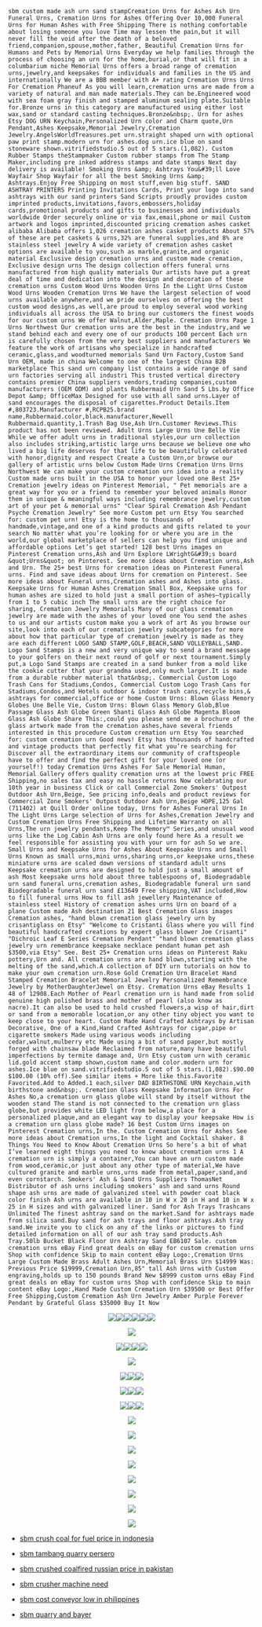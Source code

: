 
```
sbm custom made ash urn sand stampCremation Urns for Ashes Ash Urn Funeral Urns, Cremation Urns for Ashes Offering Over 10,000 Funeral Urns for Human Ashes with Free Shipping There is nothing comfortable about losing someone you love Time may lessen the pain,but it will never fill the void after the death of a beloved friend,companion,spouse,mother,father, Beautiful Cremation Urns for Humans and Pets by Memorial Urns Everyday we help families through the process of choosing an urn for the home,burial,or that will fit in a columbarium niche Memorial Urns offers a broad range of cremation urns,jewelry,and keepsakes for individuals and families in the US and internationally We are a BBB member with A+ rating Cremation Urns Urns For Cremation Phaneuf As you will learn,cremation urns are made from a variety of natural and man made materials.They can be.Engineered wood with sea foam gray finish and stamped aluminum sealing plate.Suitable for.Bronze urns in this category are manufactured using either lost wax,sand or standard casting techniques.Bronze&nbsp;. Urn for ashes Etsy DOG URN Keychain,Personalized Urn color and Charm quote,Urn Pendant,Ashes Keepsake,Memorial Jewelry,Cremation Jewelry.AngelsWorldTreasures.pet urn.straight shaped urn with optional paw print stamp.modern urn for ashes.dog urn.ice blue on sand stoneware shown.vitrifiedstudio.5 out of 5 stars.(1,082). Custom Rubber Stamps theStampmaker Custom rubber stamps from The Stamp Maker,including pre inked address stamps and date stamps Next day delivery is available! Smoking Urns &amp; Ashtrays You&#39;ll Love Wayfair Shop Wayfair for all the best Smoking Urns &amp; Ashtrays.Enjoy Free Shipping on most stuff,even big stuff. SAND ASHTRAY PRINTERS Printing Invitations Cards, Print your logo into sand ashtrays with our sand printers Sand Scripts proudly provides custom imprinted products,invitations,favors,embossers,holiday cards,promotional products and gifts to businesses and individuals worldwide Order securely online or via fax,email,phone or mail Custom artwork and logos imprinted,discounted pricing cremation ashes casket alibaba Alibaba offers 1,026 cremation ashes casket products About 57% of these are pet caskets & urns,32% are funeral supplies,and 8% are stainless steel jewelry A wide variety of cremation ashes casket options are available to you,such as marble,granite,and organic material Exclusive design cremation urns and custom made cremation, Exclusive design urns The design collection offers funeral urns manufactured from high quality materials Our artists have put a great deal of time and dedication into the design and decoration of these cremation urns Custom Wood Urns Wooden Urns In the Light Urns Custom Wood Urns Wooden Cremation Urns We have the largest selection of wood urns available anywhere,and we pride ourselves on offering the best custom wood designs,as well,are proud to employ several wood working individuals all across the USA to bring our customers the finest woods for our custom urns We offer Walnut,Alder,Maple. Cremation Urns Page 1 Urns Northwest Our cremation urns are the best in the industry,and we stand behind each and every one of our products 100 percent Each urn is carefully chosen from the very best suppliers and manufacturers We feature the work of artisans who specialize in handcrafted ceramic,glass,and woodturned memorials Sand Urn Factory,Custom Sand Urn OEM, made in china Welcome to one of the largest China B2B marketplace This sand urn company list contains a wide range of sand urn factories serving all industri This trusted vertical directory contains premier China suppliers vendors,trading companies,custom manufacturers (OEM ODM) and plants Rubbermaid Urn Sand 5 Lbs.by Office Depot &amp; OfficeMax Designed for use with all sand urns.Layer of sand encourages the disposal of cigarettes.Product Details.Item #,803723.Manufacturer #,RCPB25.brand name,Rubbermaid.color,black.manufacturer,Newell Rubbermaid.quantity,1.Trash Bag Use,Ash Urn.Customer Reviews.This product has not been reviewed. Adult Urns Large Urns Une Belle Vie While we offer adult urns in traditional styles,our urn collection also includes striking,artistic large urns because we believe one who lived a big life deserves for that life to be beautifully celebrated with honor,dignity and respect Create a Custom Urn,or browse our gallery of artistic urns below Custom Made Urns Cremation Urns Urns Northwest We can make your custom cremation urn idea into a reality Custom made urns built in the USA to honor your loved one Best 25+ Cremation jewelry ideas on Pinterest Memorial, " Pet memorials are a great way for you or a friend to remember your beloved animals Honor them in unique & meaningful ways including remembrance jewelry,custom art of your pet & memorial urns" "Clear Spiral Cremation Ash Pendant Psyche Cremation Jewelry" See more Custom pet urn Etsy You searched for: custom pet urn! Etsy is the home to thousands of handmade,vintage,and one of a kind products and gifts related to your search No matter what you’re looking for or where you are in the world,our global marketplace of sellers can help you find unique and affordable options Let’s get started! 128 best Urns images on Pinterest Cremation urns,Ash and Urn Explore LWrightG&#39;s board &quot;Urns&quot; on Pinterest. See more ideas about Cremation urns,Ash and Urn. The 25+ best Urns for cremation ideas on Pinterest Funeral urns. Find and save ideas about Urns for cremation on Pinterest. See more ideas about Funeral urns,Cremation ashes and Ashes into glass. Keepsake Urns for Human Ashes Cremation Small Box, Keepsake urns for human ashes are sized to hold just a small portion of ashes—typically from 1 to 5 cubic inch The small urns are the right choice for sharing, Cremation Jewelry Memorials Many of our glass cremation jewelry are made with the ashes of your loved one You send the ashes to us and our artists custom make you a work of art As you browse our site,look into each of our cremation jewelry subcategories for more about how that particular type of cremation jewelry is made as they are each different LOGO SAND STAMP,GOLF,BEACH,SAND VOLLEYBALL,SAND. Logo Sand Stamps is a new and very unique way to send a brand message to your golfers on their next round of golf or next tournament.Simply put,a Logo Sand Stamps are created in a sand bunker from a mold like the cookie cutter that your grandma used,only much larger.It is made from a durable rubber material that&nbsp;. Commercial Custom Logo Trash Cans for Stadiums,Condos, Commercial Custom Logo Trash Cans for Stadiums,Condos,and Hotels outdoor & indoor trash cans,recycle bins,& ashtrays for commercial,office or home Custom Urns: Blown Glass Memory Globes Une Belle Vie, Custom Urns: Blown Glass Memory Glob,Blue Passage Glass Ash Globe Green Shanti Glass Ash Globe Magenta Bloom Glass Ash Globe Share This:,could you please send me a brochure of the glass artwork made from the cremation ashes,have several friends interested in this procedure Custom cremation urn Etsy You searched for: custom cremation urn Good news! Etsy has thousands of handcrafted and vintage products that perfectly fit what you’re searching for Discover all the extraordinary items our community of craftspeople have to offer and find the perfect gift for your loved one (or yourself!) today Cremation Urns Ashes For Sale Memorial Human, Memorial Gallery offers quality cremation urns at the lowest pric FREE Shipping,no sales tax and easy no hassle returns Now celebrating our 10th year in business Click or call Commercial Zone Smokers' Outpost Outdoor Ash Urn,Beige, See pricing info,deals and product reviews for Commercial Zone Smokers' Outpost Outdoor Ash Urn,Beige HDPE,125 Gal (711402) at Quill Order online today, Urns for Ashes Funeral Urns In The Light Urns Large selection of Urns for Ashes,Cremation Jewelry and Custom Cremation Urns Free Shipping and Lifetime Warranty on all Urns,The urn jewelry pendants,Keep The Memory™ Series,and unusual wood urns like the Log Cabin Ash Urns are only found here As a result we feel responsible for assisting you with your urn for ash So we are. Small Urns and Keepsake Urns for Ashes About Keepsake Urns and Small Urns Known as small urns,mini urns,sharing urns,or keepsake urns,these miniature urns are scaled down versions of standard adult urns Keepsake cremation urns are designed to hold just a small amount of ash Most keepsake urns hold about three tablespoons of, Biodegradable urn sand funeral urns,cremation ashes, Biodegradable funeral urn sand Biodegradable funeral urn sand £13649 Free shipping,VAT included,How to fill funeral urns How to fill ash jewellery Maintenance of stainless steel History of cremation ashes urns Urn on board of a plane Custom made Ash destination 21 Best Cremation Glass images Cremation ashes, "hand blown cremation glass jewelry urn by crisantiglass on Etsy" "Welcome to Cristanti Glass where you will find beautiful handcrafted creations by expert glass blower Joe Crisanti" "Dichroic Leaf E Series Cremation Pendant" "hand blown cremation glass jewelry urn remembrance keepsake necklace pendant human pet ash $3500,via Etsy" See. Best 25+ Cremation urns ideas on Pinterest Raku pottery,Urn and. All cremation urns are hand blown,starting with the melting of the sand,which.A collection of DIY urn tutorials on how to make your own cremation urn.Rose Gold Cremation Urn Bracelet Hand Stamped Cremation Bracelet Memorial Jewelry Personalized Remembrance Jewelry by MotherDaughterJewel on Etsy. Cremation Urns eBay Results 1 48 of 12908.Each Mother of Pearl cremation urn is hand made from solid genuine high polished brass and mother of pearl (also know as nacre).It can also be used to hold crushed flowers,a wisp of hair,dirt or sand from a memorable location,or any other tiny object you want to keep close to your heart. Custom Made Hand Crafted Ashtrays by Artisan Decorative, One of a Kind,Hand Crafted Ashtrays for cigar,pipe or cigarette smokers Made using various woods including cedar,walnut,mulberry etc Made using a bit of sand paper,but mostly forged with chainsaw blade Reclaimed from nature,many have beautiful imperfections by termite damage and, Urn Etsy custom urn with ceramic lid.gold accent stamp shown,custom name and color.modern urn for ashes.Ice blue on sand.vitrifiedstudio.5 out of 5 stars.(1,082).$90.00 $100.00 (10% off).See similar items + More like this.Favorite Favorited.Add to Added.1 each,silver DAD BIRTHSTONE URN Keychain,with birthstone and&nbsp;. Cremation Glass Keepsake Information Urns For Ashes No,a cremation urn glass globe will stand by itself without the wooden stand The stand is not connected to the cremation urn glass globe,but provides white LED light from below,a place for a personalized plaque,and an elegant way to display your keepsake How is a cremation urn glass globe made? 16 best Custom Urns images on Pinterest Cremation urns,In the. Custom Cremation Urns for Ashes See more ideas about Cremation urns,In the light and Cocktail shaker. 8 Things You Need to Know About Cremation Urns So here’s a bit of what I’ve learned eight things you need to know about cremation urns 1 A cremation urn is simply a container,You can have an urn custom made from wood,ceramic,or just about any other type of material,We have cultured granite and marble urns,urns made from metal,paper,sand,and even cornstarch. Smokers' Ash & Sand Urns Suppliers ThomasNet Distributor of ash urns including smokers’ ash and sand urns Round shape ash urns are made of galvanized steel with powder coat black color finish Ash urns are available in 10 in W x 20 in H and 10 in W x 25 in H sizes and with galvanized liner. Sand for Ash Trays Trashcans Unlimited The finest ashtray sand on the market.Sand for ashtrays made from silica sand.Buy sand for ash trays and floor ashtrays.Ash tray sand.We invite you to click on any of the links or pictures to find detailed information on all of our ash tray sand products.Ash Tray.50lb Bucket Black Floor Urn Ashtray Sand EB6107 Sale. custom cremation urns eBay Find great deals on eBay for custom cremation urns Shop with confidence Skip to main content eBay Logo:,Cremation Urns Large Custom Made Brass Adult Ashes Urn,Memorial Brass Urn $14999 Was: Previous Price $19999,Cremation Urn,85" tall Ash Urns with Custom engraving,holds up to 150 pounds Brand New $8999 custom urns eBay Find great deals on eBay for custom urns Shop with confidence Skip to main content eBay Logo:,Hand Made Custom Cremation Urn $39500 or Best Offer Free Shipping,Custom Cremation Ash Urn Jewelry Amber Purple Forever Pendant by Grateful Glass $35000 Buy It Now 
```

<div align="center">
  
<a rel="nofollow" href="https://m.shibang-china.com?f=github&k=sbm+custom+made+ash+urn+sand+stamp"><img src="https://static.shibang-china.com/en/l.png"></a><img src="https://static.shibang-china.com/en/hw.png"><a rel="nofollow" href="https://m.shibang-china.com/product/?f=github&k=sbm+custom+made+ash+urn+sand+stamp"><img src="https://static.shibang-china.com/en/p.png"></a><a rel="nofollow" href="https://m.shibang-china.com/cases/?f=github&k=sbm+custom+made+ash+urn+sand+stamp"><img src="https://static.shibang-china.com/en/c.png"></a><a rel="nofollow" href="https://m.shibang-china.com/news/?f=github&k=sbm+custom+made+ash+urn+sand+stamp"><img src="https://static.shibang-china.com/en/n.png"></a><a rel="nofollow" href="https://m.shibang-china.com?f=github&k=sbm+custom+made+ash+urn+sand+stamp"><img src="https://static.shibang-china.com/en/m.png"></a>

<a rel="nofollow" href="https://m.shibang-china.com/product/?f=github&k=sbm+custom+made+ash+urn+sand+stamp"><img src="https://static.shibang-china.com/en/b.jpg"></a>
  
<a rel="nofollow" href="https://m.shibang-china.com/solution-aggregate.html?f=github&k=sbm+custom+made+ash+urn+sand+stamp"><img src="https://static.shibang-china.com/en/a.jpg"></a><a rel="nofollow" href="https://m.shibang-china.com/solution-mine.html?f=github&k=sbm+custom+made+ash+urn+sand+stamp"><img src="https://static.shibang-china.com/en/m.jpg"></a><a rel="nofollow" href="https://m.shibang-china.com/solution-mill.html?f=github&k=sbm+custom+made+ash+urn+sand+stamp"><img src="https://static.shibang-china.com/en/g.jpg"></a><a rel="nofollow" href="https://m.shibang-china.com/solution-epc.html?f=github&k=sbm+custom+made+ash+urn+sand+stamp"><img src="https://static.shibang-china.com/en/e.jpg"></a>

<a rel="nofollow" href="https://m.shibang-china.com/product/?f=github&k=sbm+custom+made+ash+urn+sand+stamp"><img src="https://static.shibang-china.com/en/a-p.png"></a>

<a rel="nofollow" href="https://m.shibang-china.com/product/crusher/c6x.html?f=github&k=sbm+custom+made+ash+urn+sand+stamp"><img src="https://static.shibang-china.com/en/j.jpg"></a><a rel="nofollow" href="https://m.shibang-china.com/product/crusher/ci5x.html?f=github&k=sbm+custom+made+ash+urn+sand+stamp"><img src="https://static.shibang-china.com/en/i.jpg"></a><a rel="nofollow" href="https://m.shibang-china.com/product/crusher/hst.html?f=github&k=sbm+custom+made+ash+urn+sand+stamp"><img src="https://static.shibang-china.com/en/c.jpg"></a>

<a rel="nofollow" href="https://m.shibang-china.com/product/mill/mtw.html?f=github&k=sbm+custom+made+ash+urn+sand+stamp"><img src="https://static.shibang-china.com/en/mtw.jpg"></a><a rel="nofollow" href="https://m.shibang-china.com/product/mill/scm.html?f=github&k=sbm+custom+made+ash+urn+sand+stamp"><img src="https://static.shibang-china.com/en/scm.jpg"></a><a rel="nofollow" href="https://m.shibang-china.com/product/mill/lm.html?f=github&k=sbm+custom+made+ash+urn+sand+stamp"><img src="https://static.shibang-china.com/en/lm.jpg"></a>

<a rel="nofollow" href="https://m.shibang-china.com/product/sand/vsi6x.html?f=github&k=sbm+custom+made+ash+urn+sand+stamp"><img src="https://static.shibang-china.com/en/6x.jpg"></a><a rel="nofollow" href="https://m.shibang-china.com/product/sand/vu.html?f=github&k=sbm+custom+made+ash+urn+sand+stamp"><img src="https://static.shibang-china.com/en/vu.jpg"></a><a rel="nofollow" href="https://m.shibang-china.com/product/mobile/klun.html?f=github&k=sbm+custom+made+ash+urn+sand+stamp"><img src="https://static.shibang-china.com/en/k.jpg"></a>

<a rel="nofollow" href="https://m.shibang-china.com/cases/?f=github&k=sbm+custom+made+ash+urn+sand+stamp"><img src="https://static.shibang-china.com/en/case.png"></a>

<a rel="nofollow" href="https://m.shibang-china.com/cases/aggregate/202.html?f=github&k=sbm+custom+made+ash+urn+sand+stamp"><img src="https://static.shibang-china.com/en/c-1.jpg"></a>

<a rel="nofollow" href="https://m.shibang-china.com/cases/aggregate/203.html?f=github&k=sbm+custom+made+ash+urn+sand+stamp"><img src="https://static.shibang-china.com/en/c-2.jpg"></a>

<a rel="nofollow" href="https://m.shibang-china.com/cases/mill/123.html?f=github&k=sbm+custom+made+ash+urn+sand+stamp"><img src="https://static.shibang-china.com/en/c-3.jpg"></a>

<a rel="nofollow" href="https://m.shibang-china.com/contact_us.html?f=github&k=sbm+custom+made+ash+urn+sand+stamp"><img src="https://static.shibang-china.com/en/contact.png"></a>

<a rel="nofollow" href="https://swt.shibang-china.com/?f=github&k=sbm+custom+made+ash+urn+sand+stamp"><img src="https://static.shibang-china.com/en/chat.png"></a>

<a rel="nofollow" href="https://whatsapp.shibangsoft.com/WhatsApp.php?f=github&k=sbm+custom+made+ash+urn+sand+stamp"><img src="https://static.shibang-china.com/en/whatsapp.png"></a>

<a rel="nofollow" href="https://m.shibang-china.com/?f=github&k=sbm+custom+made+ash+urn+sand+stamp"><img src="https://static.shibang-china.com/en/website.png"></a>

</div>


* [sbm crush coal for fuel price in indonesia](sbm%20crush%20coal%20for%20fuel%20price%20in%20indonesia.md)

* [sbm tambang quarry persero](sbm%20tambang%20quarry%20persero.md)

* [sbm crushed coalfired russian price in pakistan](sbm%20crushed%20coalfired%20russian%20price%20in%20pakistan.md)

* [sbm crusher machine need](sbm%20crusher%20machine%20need.md)

* [sbm cost conveyor low in philippines](sbm%20cost%20conveyor%20low%20in%20philippines.md)

* [sbm quarry and bayer](sbm%20quarry%20and%20bayer.md)